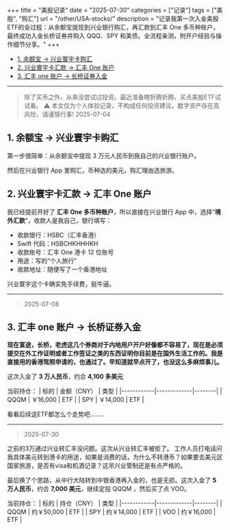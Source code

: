 +++
title = "美股记录"
date = "2025-07-30"
categories = ["记录"]
tags = ["美股", "购汇"]
url = "/other/USA-stocks/"
description = "记录我第一次入金美股ETF的全过程：从余额宝提现到兴业银行购汇，再汇款到汇丰 One 多币种账户，最终成功入金长桥证券并购入 QQQ、SPY 和美债。全流程亲测，附开户经验与操作细节分享。"
+++
- [1. 余额宝 → 兴业寰宇卡购汇](#1-余额宝--兴业寰宇卡购汇)
- [2. 兴业寰宇卡汇款 → 汇丰 One 账户](#2-兴业寰宇卡汇款--汇丰-one-账户)
- [3. 汇丰 one 账户 → 长桥证券入金](#3-汇丰-one-账户--长桥证券入金)

--- 

> 除了买币之外，从来没尝试过投资。最近准备瞎折腾折腾，买点美股ETF试试看。
> ⚠️ 本文仅为个人体验记录，不构成任何投资建议。数字资产存在高风险，请谨慎行事!
> 2025-07-04

## 1. 余额宝 → 兴业寰宇卡购汇

第一步很简单：从余额宝中提现 3 万元人民币到我自己的兴业银行账户。

然后在兴业银行 App 里购汇，币种选的美元，购汇理由选旅游。



## 2. 兴业寰宇卡汇款 → 汇丰 One 账户

我已经提前开好了 **汇丰 One 多币种账户**，所以直接在兴业银行 App 中，选择“**境外汇款**”，收款人是我自己，银行填写：

- 收款银行：HSBC（汇丰香港）
- Swift 代码：HSBCHKHHHKH
- 收款账号：汇丰 One 港卡 12 位账号
- 用途：写的“个人旅行”
- 收款地址：随便写了一个香港地址

兴业寰宇这个卡确实免手续费，挺牛逼。


---

> 2025-07-08

## 3. 汇丰 one 账户 → 长桥证券入金

**现在富途，长桥，老虎这几个券商对于内地用户开户好像都不容易了，现在是必须提交在外工作证明或者工作签证之类的东西证明你目前是在国外生活工作的。我是直接用的香港驾照申请的，也通过了。早知道就早点开了，也没这么多麻烦事儿。**

这次入金了 **3 万人民币**，约合 **4,100 多美元**

当前持仓：
| 标的       | 金额（CNY） | 类型   |
|------------|-------------|--------|
| QQQM        | ￥16,000     | ETF    | 
| SPY        | ￥14,000     | ETF    | 

看看后续这ETF都怎么个走势吧........


---

> 2025-07-30

之前的3万通过兴业转汇丰没问题。这次从兴业转汇丰被拒了。
工作人员打电话问我具体美元转到港卡的用途，如果是消费的话，为什么不转港币？如果要去美元区国家旅游，是否有visa和机酒记录？这吊兴业管制还是有点严格的。

最后换了个思路，从中行大陆转到中银香港再入金的，也是无损。这次入金了 **5 万人民币**，约合 **7,000 美元**，继续定投 QQQM ，然后买了点 VOO。


当前持仓：
| 标的       | 持仓（CNY） | 类型   |
|------------|-------------|--------|
| QQQM        | 约￥50,000     | ETF    |
| SPY        | 约￥14,000     | ETF    |
| VOO        | 约￥16,000     | ETF    |